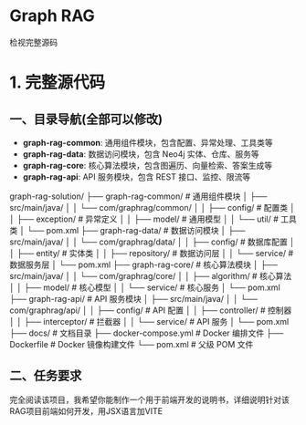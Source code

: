 # Graph RAG

检视完整源码

# 1. 完整源代码

## 一、目录导航(全部可以修改)

- **graph-rag-common**: 通用组件模块，包含配置、异常处理、工具类等
- **graph-rag-data**: 数据访问模块，包含 Neo4j 实体、仓库、服务等
- **graph-rag-core**: 核心算法模块，包含图遍历、向量检索、答案生成等
- **graph-rag-api**: API 服务模块，包含 REST 接口、监控、限流等

graph-rag-solution/
├── graph-rag-common/          # 通用组件模块
│   ├── src/main/java/
│   │   └── com/graphrag/common/
│   │       ├── config/        # 配置类
│   │       ├── exception/     # 异常定义
│   │       ├── model/         # 通用模型
│   │       └── util/          # 工具类
│   └── pom.xml
├── graph-rag-data/            # 数据访问模块
│   ├── src/main/java/
│   │   └── com/graphrag/data/
│   │       ├── config/        # 数据库配置
│   │       ├── entity/        # 实体类
│   │       ├── repository/    # 数据访问层
│   │       └── service/       # 数据服务层
│   └── pom.xml
├── graph-rag-core/            # 核心算法模块
│   ├── src/main/java/
│   │   └── com/graphrag/core/
│   │       ├── algorithm/     # 核心算法
│   │       ├── model/         # 核心模型
│   │       └── service/       # 核心服务
│   └── pom.xml
├── graph-rag-api/             # API 服务模块
│   ├── src/main/java/
│   │   └── com/graphrag/api/
│   │       ├── config/        # API 配置
│   │       ├── controller/    # 控制器
│   │       ├── interceptor/   # 拦截器
│   │       └── service/       # API 服务
│   └── pom.xml
├── docs/                      # 文档目录
├── docker-compose.yml         # Docker 编排文件
├── Dockerfile                 # Docker 镜像构建文件
└── pom.xml                    # 父级 POM 文件

## 二、任务要求

完全阅读该项目，我希望你能制作一个用于前端开发的说明书，详细说明针对该RAG项目前端如何开发，用JSX语言加VITE